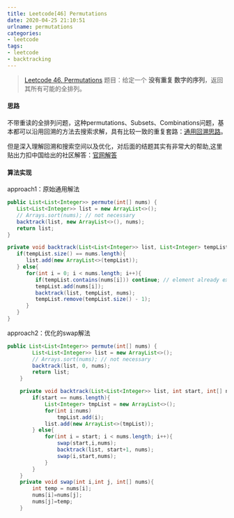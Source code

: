 ```yaml
---
title: Leetcode[46] Permutations
date: 2020-04-25 21:10:51
urlname: permutations
categories:
- leetcode
tags:
- leetcode
- backtracking
---
```


>[Leetcode 46. Permutations](https://leetcode.com/problems/permutations/)
题目：给定一个 **没有重复 数字的序列**，返回其所有可能的全排列。

<!--more-->

#### 思路
不带重读的全排列问题，这种permutations、Subsets、Combinations问题，基本都可以沿用回溯的方法去搜索求解，具有比较一致的重复套路：[通用回溯思路](https://leetcode.com/problems/permutations/discuss/18239/A-general-approach-to-backtracking-questions-in-Java-(Subsets-Permutations-Combination-Sum-Palindrome-Partioning))。

但是深入理解回溯和搜索空间以及优化，对后面的结题其实有非常大的帮助,这里贴出力扣中国给出的社区解答：[官网解答](https://leetcode-cn.com/problems/permutations/solution/hui-su-suan-fa-python-dai-ma-java-dai-ma-by-liweiw/)


#### 算法实现
approach1：原始通用解法
```java
public List<List<Integer>> permute(int[] nums) {
   List<List<Integer>> list = new ArrayList<>();
   // Arrays.sort(nums); // not necessary
   backtrack(list, new ArrayList<>(), nums);
   return list;
}

private void backtrack(List<List<Integer>> list, List<Integer> tempList, int [] nums){
   if(tempList.size() == nums.length){
      list.add(new ArrayList<>(tempList));
   } else{
      for(int i = 0; i < nums.length; i++){ 
         if(tempList.contains(nums[i])) continue; // element already exists, skip
         tempList.add(nums[i]);
         backtrack(list, tempList, nums);
         tempList.remove(tempList.size() - 1);
      }
   }
}
```

approach2：优化的swap解法
```java
public List<List<Integer>> permute(int[] nums) {
        List<List<Integer>> list = new ArrayList<>();
        // Arrays.sort(nums); // not necessary
        backtrack(list, 0, nums);
        return list;
    }

    private void backtrack(List<List<Integer>> list, int start, int[] nums){
        if(start == nums.length){
            List<Integer> tmpList = new ArrayList<>();
            for(int i:nums)
                tmpList.add(i);
            list.add(new ArrayList<>(tmpList));
        } else{
            for(int i = start; i < nums.length; i++){
                swap(start,i,nums);
                backtrack(list, start+1, nums);
                swap(i,start,nums);
            }
        }
    }
    private void swap(int i,int j, int[] nums){
        int temp = nums[i];
        nums[i]=nums[j];
        nums[j]=temp;
    }
```

